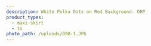 ```yaml
---
description: White Polka Dots on Red Background. DBP
product_types:
  - maxi-skirt
  - to
photo_path: /uploads/098-1.JPG
---
```


